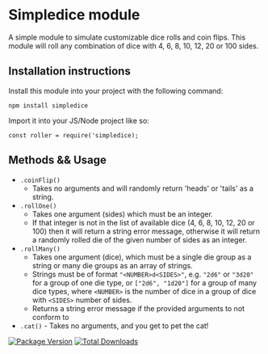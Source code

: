 # Simpledice module
A simple module to simulate customizable dice rolls and coin flips.  This module will roll any combination of dice with 4, 6, 8, 10, 12, 20 or 100 sides. 

## Installation instructions
Install this module into your project with the following command: 
```
npm install simpledice
```

Import it into your JS/Node project like so:
```
const roller = require('simpledice);
```

## Methods && Usage
- `.coinFlip()` 
  - Takes no arguments and will randomly return 'heads' or 'tails' as a string.
- `.rollOne()` 
  - Takes one argument (sides) which must be an integer.  
  - If that integer is not in the list of available dice (4, 6, 8, 10, 12, 20 or 100) then it will return a string error message, otherwise it will return a randomly rolled die of the given number of sides as an integer.
- `.rollMany()` 
  - Takes one argument (dice), which must be a single die group as a string or many die groups as an array of strings.  
  - Strings must be of format `"<NUMBER>d<SIDES>"`, e.g. `"2d6"` or `"3d20"` for a group of one die type, or `["2d6", "1d20"]` for a group of many dice types, where `<NUMBER>` is the number of dice in a group of dice with `<SIDES>` number of sides.
  - Returns a string error message if the provided arguments to not conform to
- `.cat()` - Takes no arguments, and you get to pet the cat! 

[![Package Version](https://img.shields.io/npm/v/simpledice)](https://www.npmjs.com/package/simpledice)
[![Total Downloads](https://img.shields.io/npm/dt/simpledice)](https://www.npmjs.com/package/simpledice)
